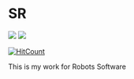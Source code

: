 # SR
![](https://img.shields.io/badge/Arduino_IDE-00979D?style=for-the-badge&logo=arduino&logoColor=white)
![](https://img.shields.io/badge/C%2B%2B-00599C?style=for-the-badge&logo=c%2B%2B&logoColor=white)

[![HitCount](https://hits.dwyl.com/gitblanc/SR.svg?style=flat-square)](http://hits.dwyl.com/gitblanc/SR)

This is my work for Robots Software

